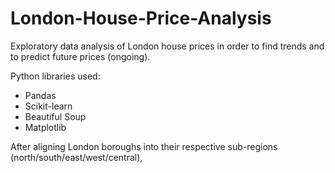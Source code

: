 # London-House-Price-Analysis
Exploratory data analysis of London house prices in order to find trends and to predict future prices (ongoing).

Python libraries used:

- Pandas
- Scikit-learn
- Beautiful Soup
- Matplotlib

After aligning London boroughs into their respective sub-regions (north/south/east/west/central),
